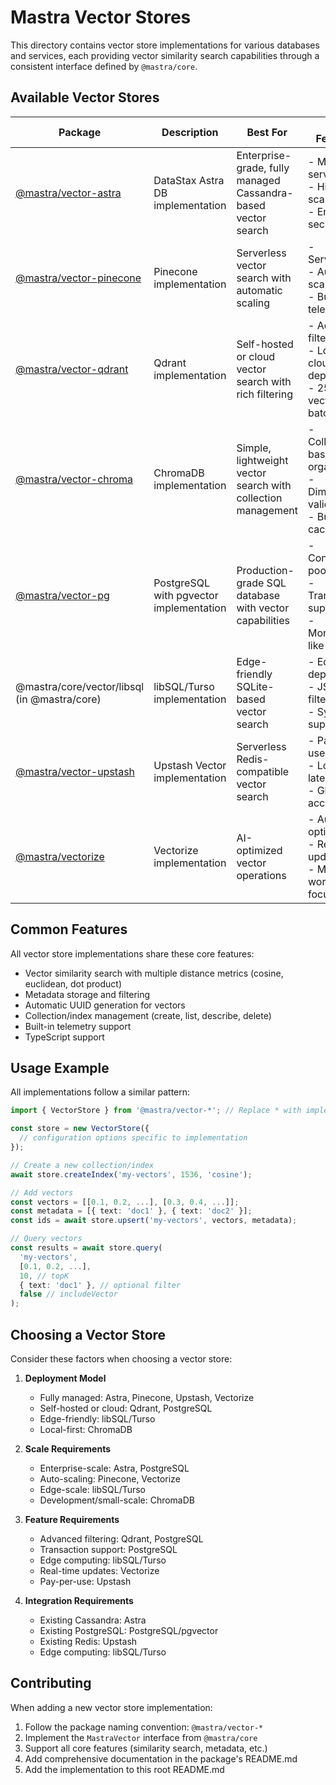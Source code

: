 # Mastra Vector Stores

This directory contains vector store implementations for various databases and services, each providing vector similarity search capabilities through a consistent interface defined by `@mastra/core`.

## Available Vector Stores

| Package                                      | Description                             | Best For                                                      | Key Features                                                                    |
| -------------------------------------------- | --------------------------------------- | ------------------------------------------------------------- | ------------------------------------------------------------------------------- |
| [@mastra/vector-astra](./astra)              | DataStax Astra DB implementation        | Enterprise-grade, fully managed Cassandra-based vector search | - Managed service<br>- High scalability<br>- Enterprise security                |
| [@mastra/vector-pinecone](./pinecone)        | Pinecone implementation                 | Serverless vector search with automatic scaling               | - Serverless<br>- Auto-scaling<br>- Built-in telemetry                          |
| [@mastra/vector-qdrant](./qdrant)            | Qdrant implementation                   | Self-hosted or cloud vector search with rich filtering        | - Advanced filtering<br>- Local or cloud deployment<br>- 256 vectors per batch  |
| [@mastra/vector-chroma](./chroma)            | ChromaDB implementation                 | Simple, lightweight vector search with collection management  | - Collection-based organization<br>- Dimension validation<br>- Built-in caching |
| [@mastra/vector-pg](./pg)                    | PostgreSQL with pgvector implementation | Production-grade SQL database with vector capabilities        | - Connection pooling<br>- Transaction support<br>- MongoDB-like filtering       |
| @mastra/core/vector/libsql (in @mastra/core) | libSQL/Turso implementation             | Edge-friendly SQLite-based vector search                      | - Edge deployment<br>- JSON filtering<br>- Sync support                         |
| [@mastra/vector-upstash](./upstash)          | Upstash Vector implementation           | Serverless Redis-compatible vector search                     | - Pay-per-use<br>- Low latency<br>- Global access                               |
| [@mastra/vectorize](../stores/vectorize)      | Vectorize implementation                | AI-optimized vector operations                                | - Auto optimization<br>- Real-time updates<br>- ML workload focused             |

## Common Features

All vector store implementations share these core features:

- Vector similarity search with multiple distance metrics (cosine, euclidean, dot product)
- Metadata storage and filtering
- Automatic UUID generation for vectors
- Collection/index management (create, list, describe, delete)
- Built-in telemetry support
- TypeScript support

## Usage Example

All implementations follow a similar pattern:

```typescript
import { VectorStore } from '@mastra/vector-*'; // Replace * with implementation

const store = new VectorStore({
  // configuration options specific to implementation
});

// Create a new collection/index
await store.createIndex('my-vectors', 1536, 'cosine');

// Add vectors
const vectors = [[0.1, 0.2, ...], [0.3, 0.4, ...]];
const metadata = [{ text: 'doc1' }, { text: 'doc2' }];
const ids = await store.upsert('my-vectors', vectors, metadata);

// Query vectors
const results = await store.query(
  'my-vectors',
  [0.1, 0.2, ...],
  10, // topK
  { text: 'doc1' }, // optional filter
  false // includeVector
);
```

## Choosing a Vector Store

Consider these factors when choosing a vector store:

1. **Deployment Model**

   - Fully managed: Astra, Pinecone, Upstash, Vectorize
   - Self-hosted or cloud: Qdrant, PostgreSQL
   - Edge-friendly: libSQL/Turso
   - Local-first: ChromaDB

2. **Scale Requirements**

   - Enterprise-scale: Astra, PostgreSQL
   - Auto-scaling: Pinecone, Vectorize
   - Edge-scale: libSQL/Turso
   - Development/small-scale: ChromaDB

3. **Feature Requirements**

   - Advanced filtering: Qdrant, PostgreSQL
   - Transaction support: PostgreSQL
   - Edge computing: libSQL/Turso
   - Real-time updates: Vectorize
   - Pay-per-use: Upstash

4. **Integration Requirements**
   - Existing Cassandra: Astra
   - Existing PostgreSQL: PostgreSQL/pgvector
   - Existing Redis: Upstash
   - Edge computing: libSQL/Turso

## Contributing

When adding a new vector store implementation:

1. Follow the package naming convention: `@mastra/vector-*`
2. Implement the `MastraVector` interface from `@mastra/core`
3. Support all core features (similarity search, metadata, etc.)
4. Add comprehensive documentation in the package's README.md
5. Add the implementation to this root README.md
